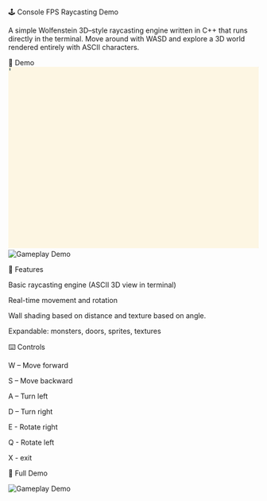 🕹️ Console FPS Raycasting Demo

A simple Wolfenstein 3D–style raycasting engine written in C++ that runs directly in the terminal.
Move around with WASD and explore a 3D world rendered entirely with ASCII characters.

🎥 Demo
![Gameplay Demo](demo2.gif)                ![Gameplay Demo](demo1.gif)


🚀 Features

Basic raycasting engine (ASCII 3D view in terminal)

Real-time movement and rotation 

Wall shading based on distance and texture based on angle.

Expandable: monsters, doors, sprites, textures

⌨️ Controls

W – Move forward

S – Move backward

A – Turn left

D – Turn right

E - Rotate right

Q - Rotate left

X - exit

🎥 Full Demo

![Gameplay Demo](demoFull.gif)



